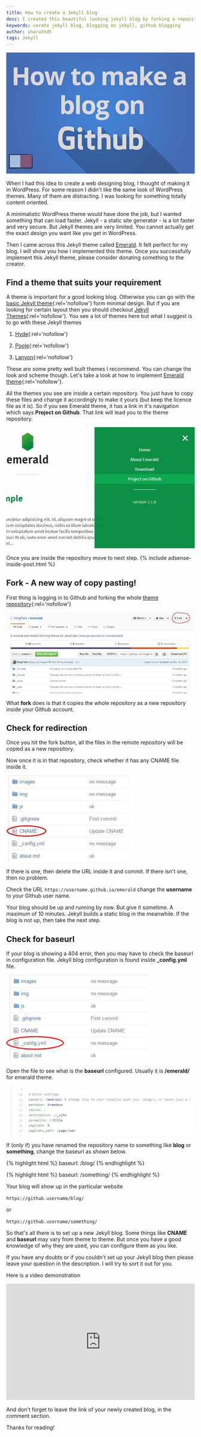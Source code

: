 ```yaml
---
title: How to create a Jekyll blog
desc: I created this beautiful looking jekyll blog by forking a repository. You can also fork it to make it yours.  Jekyll is a simple blog generator. You can use this as a static site builder.
keywords: cerate jekyll blog, blogging on jekyll, github blogging
author: sharathdt
tags: Jekyll
---
```


<img alt="How to create a website using Github pages" title="How to create a website using Github pages" itemprop="thumbnailUrl" src="/images/how-to-create-a-blog-on-github-pages.jpg">

When I had this idea to create a web designing blog, I thought of making it in WordPress. For some reason I didn't like the same look of WordPress themes. Many of them are distracting. I was looking for something totally content oriented.

A minimalistic WordPress theme would have done the job, but I wanted something that can load faster. Jekyll - a static site generator - is a lot faster and very secure. But Jekyll themes are very limited. You cannot actually get the exact design you want like you get in WordPress.

Then I came across this Jekyll theme called [Emerald](http://www.jacoporabolini.com/emerald/).	It felt perfect for my blog. I will show you how I implemented this theme. Once you successfully implement this Jekyll theme, please consider donating something to the creator.

## Find a theme that suits your requirement

A theme is important for a good looking blog. Otherwise you can go with the [basic Jekyll theme](http://www.jekyllnow.com/){:rel='nofollow'} form minimal design. But if you are looking for certain layout then you should checkout [Jekyll Themes](http://jekyllthemes.org/){:rel='nofollow'}. You see a lot of themes here but what I suggest is to go with these Jekyll themes

1. [Hyde](http://hyde.getpoole.com/){:rel='nofollow'}


2. [Poole](http://demo.getpoole.com/){:rel='nofollow'}


3. [Lanyon](http://lanyon.getpoole.com/){:rel='nofollow'}

These are some pretty well built themes I recommend. You can change the look and scheme though. Let's take a look at how to implement [Emerald theme](http://www.jacoporabolini.com/emerald/){:rel='nofollow'}.

All the themes you see are inside a certain repository. You just have to copy these files and change it accordingly to make it yours (but keep the licence file as it is). So if you see Emerald theme, it has a link in it's navigation which says **Project on Github**. That link will lead you to the theme repository.

![Jekyll theme respository](/images/fork-jekyll-theme-screenshot-2.jpg)

Once you are inside the repository move to next step.
{% include adsense-inside-post.html %}
## Fork - A new way of copy pasting!


First thing is logging in to Github and forking the whole [theme repository](https://github.com/KingFelix/emerald){:rel='nofollow'}

![Fork a repository](/images/fork-jekyll-theme-screenshot.JPG)

What **fork** does is that it copies the whole repository as a new repository inside your Github account.

## Check for redirection

Once you hit the fork button, all the files in the remote repository will be copied as a new repository.

Now once it is in that repository, check whether it has any CNAME file inside it.

![CNAME in repository](/images/CNAME-in-repository.JPG)

If there is one, then delete the URL inside it and commit. If there isn't one, then no problem.

Check the URL  ``` https://username.github.io/emerald ```
change the **username** to your Github user name.

Your blog should be up and running by now. But give it sometime. A maximum of 10 minutes. Jekyll builds a static blog in the meanwhile. If the blog is not up, then take the next step.

## Check for baseurl

If your blog is showing a 404 error, then you may have to check the baseurl in configuration file.
Jekyll blog configuration is found inside **_config.yml** file.

![_config.yml in repository](/images/config.yml-in-repository.jpg)

Open the file to see what is the **baseurl** configured. Usually it is **/emerald/** for emerald theme.

![inside _config.yml in repository](/images/inside-config.yml-jekyll-blog.JPG)

If (only if) you have renamed the repository name to something like **blog** or **something**, change the baseurl as shown below.

{% highlight html %}
baseurl:	/blog/
{% endhighlight %}


{% highlight html %}
baseurl:	/something/
{% endhighlight %}


Your blog will show up in the particular website

``` https://github.username/blog/ ```

or

``` https://github.username/something/ ```


So that's all there is to set up a new Jekyll blog. Some things like **CNAME** and **baseurl** may vary from theme to theme. But once you have a good knowledge of why they are used, you can configure them as you like.

If you have any doubts or if you couldn't set up your Jekyll blog then please leave your question in the description. I will try to sort it out for you.

Here is a video demonstration

<iframe itemscope="" itemprop="video" width="100%" height="310" src="https://www.youtube.com/embed/U0idtvxVo9I?rel=0" frameborder="0" allowfullscreen></iframe>


And don't forget to leave the link of your newly created blog, in the comment section.

Thanks for reading!